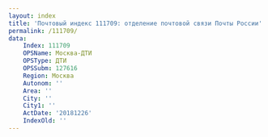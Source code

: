 ```yaml
---
layout: index
title: 'Почтовый индекс 111709: отделение почтовой связи Почты России'
permalink: /111709/
data:
    Index: 111709
    OPSName: Москва-ДТИ
    OPSType: ДТИ
    OPSSubm: 127616
    Region: Москва
    Autonom: ''
    Area: ''
    City: ''
    City1: ''
    ActDate: '20181226'
    IndexOld: ''
---
```

